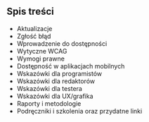 


## Spis treści

* Aktualizacje
* Zgłość błąd
* Wprowadzenie do dostępności
* Wytyczne WCAG
* Wymogi prawne
* Dostępność w aplikacjach mobilnych
* Wskazówki dla programistów
* Wskazówki dla redaktorów
* Wskazówki dla testera
* Wskazówki dla UX/grafika
* Raporty i metodologie
* Podręczniki i szkolenia oraz przydatne linki
